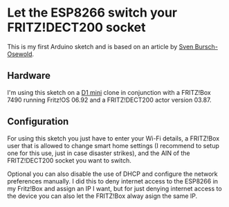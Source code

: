 # Let the ESP8266 switch your FRITZ!DECT200 socket
This is my first Arduino sketch and is based on an article by [Sven Bursch-Osewold](http://www.open4me.de/index.php/2016/10/fritzbox-esp8266-laesst-telefon-klingeln/).

## Hardware
I'm using this sketch on a [D1 mini](https://www.amazon.de/gp/product/B06XPCR921/) clone in conjunction with a FRITZ!Box 7490 running Fritz!OS 06.92 and a FRITZ!DECT200 actor version 03.87.


## Configuration
For using this sketch you just have to enter your Wi-Fi details, a FRITZ!Box user that is allowed to change smart home settings (I recommend to setup one for this use, just in case disaster strikes), and the AIN of the FRITZ!DECT200 socket you want to switch.

Optional you can also disable the use of DHCP and configure the network preferences manually. I did this to deny internet access to the ESP8266 in my Fritz!Box and assign an IP I want, but for just denying internet access to the device you can also let the FRITZ!Box alway asign the same IP.


